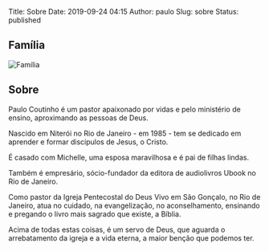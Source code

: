 Title: Sobre
Date: 2019-09-24 04:15
Author: paulo
Slug: sobre
Status: published

## Família

<img src="{static}/images/familia/familia001.jpg" alt="Família" class="center" style="margin-top: 0;">

## Sobre

Paulo Coutinho é um pastor apaixonado por vidas e pelo ministério de ensino, aproximando as pessoas de Deus. 

Nascido em Niterói no Rio de Janeiro - em 1985 - tem se dedicado em aprender e formar discípulos de Jesus, o Cristo.

É casado com Michelle, uma esposa maravilhosa e é pai de filhas lindas.

Também é empresário, sócio-fundador da editora de audiolivros Ubook no Rio de Janeiro.

Como pastor da Igreja Pentecostal do Deus Vivo em São Gonçalo, no Rio de Janeiro, atua no cuidado, na evangelização, no aconselhamento, ensinando e pregando o livro mais sagrado que existe, a Bíblia.

Acima de todas estas coisas, é um servo de Deus, que aguarda o arrebatamento da igreja e a vida eterna, a maior benção que podemos ter.
